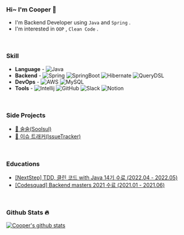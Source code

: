 ### Hi~ I'm Cooper 🤨

- I'm Backend Developer using `Java` and `Spring` .
- I'm interested in `OOP` , `Clean Code` .

<br>

### Skill

- **Language** - 
![Java](https://img.shields.io/badge/Java-%23ED8B00.svg?&style=flat-square&logo=Java&logoColor=white)
- **Backend** - 
![Spring](https://img.shields.io/badge/Spring%20-%236DB33F.svg?style=flat-square&logo=spring&logoColor=white)
![SpringBoot](https://img.shields.io/badge/Springboot%20-%236DB33F.svg?style=flat-square&logo=springboot&logoColor=white)
![Hibernate](https://img.shields.io/badge/Hibernate-59666C?style=flat-square&logo=Hibernate&logoColor=white)
![QueryDSL](https://img.shields.io/badge/QueryDSL-3394D7?style=flat-square)
- **DevOps** - 
![AWS](https://img.shields.io/badge/AWS%20-%23FF9900.svg?&style=flat&logo=amazon-aws&logoColor=white)
![MySQL](https://img.shields.io/badge/Mysql-%2300f.svg?style=flat-square&logo=mysql&logoColor=white)
- **Tools** - 
![Intellij](https://img.shields.io/badge/intellij%20-%23000000.svg?&style=flat&logo=Intellijidea&logoColor=white)
![GitHub](https://img.shields.io/badge/GitHub%20-%23000000.svg?&style=flat&logo=GitHub&logoColor=white)
![Slack](https://img.shields.io/badge/Slack%20-%23000000.svg?&style=flat&logo=Slack&logoColor=white)
![Notion](https://img.shields.io/badge/Notion%20-%23000000.svg?&style=flat&logo=Notion&logoColor=white)

<br>

### Side Projects

- [🍷 술술(Soolsul)](https://github.com/soolsul/soolsul-server)
- [📜 이슈 트래커(IssueTracker)](https://github.com/pbg0205/issue-tracker)


<br>

### Educations
- [[NextStep] TDD, 클린 코드 with Java 14기 수료 (2022.04 - 2022.05)](https://edu.nextstep.camp/c/8fWRxNWU)
- [[Codesquad] Backend masters 2021 수료 (2021.01 - 2021.06)](https://www.codesquad.kr/)

<br>

### Github Stats 🔥

[![Cooper's github stats](https://github-readme-stats.vercel.app/api?username=pbg0205)](https://github.com/anuraghazra/github-readme-stats)

<!--
**pbg0205/pbg0205** is a ✨ _special_ ✨ repository because its `README.md` (this file) appears on your GitHub profile.

Here are some ideas to get you started:

- 🔭 I’m currently working on ...
- 🌱 I’m currently learning ...
- 👯 I’m looking to collaborate on ...
- 🤔 I’m looking for help with ...
- 💬 Ask me about ...
- 📫 How to reach me: ...
- 😄 Pronouns: ...
- ⚡ Fun fact: ...
-->
